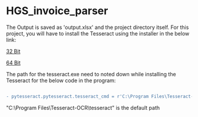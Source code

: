 # HGS_invoice_parser

The Output is saved as 'output.xlsx' and the project directory itself. For this project, you will have to install the Tesseract using the installer in the below link:

<a href="https://digi.bib.uni-mannheim.de/tesseract/tesseract-ocr-w32-setup-v5.1.0.20220510.exe" target="_blank">32 Bit</a>

<a href="https://digi.bib.uni-mannheim.de/tesseract/tesseract-ocr-w64-setup-v5.1.0.20220510.exe" target="_blank">64 Bit</a>

The path for the tesseract.exe need to noted down while installing the Tesseract for the below code in the program:

```diff

- pytesseract.pytesseract.tesseract_cmd = r'C:\Program Files\Tesseract-OCR\tesseract'
```

"C:\Program Files\Tesseract-OCR\tesseract" is the default path

